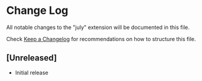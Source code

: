 # Change Log

All notable changes to the "july" extension will be documented in this file.

Check [Keep a Changelog](http://keepachangelog.com/) for recommendations on how to structure this file.

## [Unreleased]

- Initial release